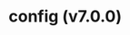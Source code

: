 # config (v7.0.0)



<!-- Generated by documentation.js. Update this documentation by updating the source code. -->
